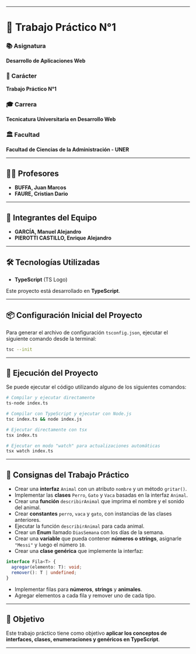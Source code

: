 
---

# 📄 Trabajo Práctico N°1

### 📚 Asignatura
**Desarrollo de Aplicaciones Web**

### 📝 Carácter
**Trabajo Práctico N°1**

### 🎓 Carrera
**Tecnicatura Universitaria en Desarrollo Web**

### 🏛️ Facultad
**Facultad de Ciencias de la Administración - UNER**

---

## 👨‍🏫 Profesores
- **BUFFA, Juan Marcos**
- **FAURE, Cristian Dario**

---

## 👥 Integrantes del Equipo
- **GARCÍA, Manuel Alejandro**
- **PIEROTTI CASTILLO, Enrique Alejandro**

---

## 🛠 Tecnologías Utilizadas
- **TypeScript** (TS Logo)

Este proyecto está desarrollado en **TypeScript**.

---

## 📦 Configuración Inicial del Proyecto

Para generar el archivo de configuración `tsconfig.json`, ejecutar el siguiente comando desde la terminal:

```sh
tsc --init
```

---

## 🚀 Ejecución del Proyecto

Se puede ejecutar el código utilizando alguno de los siguientes comandos:

```sh
# Compilar y ejecutar directamente
ts-node index.ts

# Compilar con TypeScript y ejecutar con Node.js
tsc index.ts && node index.js

# Ejecutar directamente con tsx
tsx index.ts

# Ejecutar en modo "watch" para actualizaciones automáticas
tsx watch index.ts
```

---

## 📌 Consignas del Trabajo Práctico

- Crear una **interfaz** `Animal` con un atributo `nombre` y un método `gritar()`.
- Implementar las **clases** `Perro`, `Gato` y `Vaca` basadas en la interfaz `Animal`.
- Crear una **función** `describirAnimal` que imprima el nombre y el sonido del animal.
- Crear **constantes** `perro`, `vaca` y `gato`, con instancias de las clases anteriores.
- Ejecutar la función `describirAnimal` para cada animal.
- Crear un **Enum** llamado `DiasSemana` con los días de la semana.
- Crear una **variable** que pueda contener **números o strings**, asignarle `"Messi"` y luego el número `10`.
- Crear una **clase genérica** que implemente la interfaz:

```typescript
interface Fila<T> {
  agregar(elemento: T): void;
  remover(): T | undefined;
}
```
- Implementar filas para **números**, **strings** y **animales**.
- Agregar elementos a cada fila y remover uno de cada tipo.

---

## 🎯 Objetivo

Este trabajo práctico tiene como objetivo **aplicar los conceptos de interfaces, clases, enumeraciones y genéricos en TypeScript**.

---
